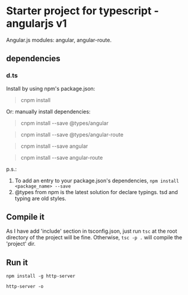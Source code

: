 # Starter project for typescript - angularjs v1

Angular.js modules: angular, angular-route.

## dependencies

### d.ts

Install by using npm's package.json:

> cnpm install

Or: manually install dependencies:

> cnpm install --save @types/angular

>  cnpm install --save @types/angular-route

> cnpm install --save angular

> cnpm install --save angular-route

p.s.: 

1. To add an entry to your package.json's dependencies, `npm install <package_name> --save`
1. @types from npm is the latest solution for declare typings. tsd and typing are old styles.

## Compile it

As I have add 'include' section in tsconfig.json, just run `tsc` at the root directory of the project will be fine. 
Otherwise, `tsc -p .` will compile the 'project' dir.

## Run it

```
npm install -g http-server

http-server -o
```
